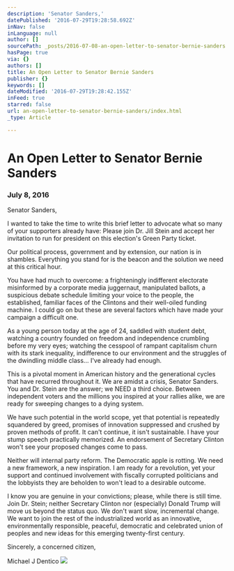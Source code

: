 ```yaml
---
description: 'Senator Sanders,'
datePublished: '2016-07-29T19:28:58.692Z'
inNav: false
inLanguage: null
author: []
sourcePath: _posts/2016-07-08-an-open-letter-to-senator-bernie-sanders.md
hasPage: true
via: {}
authors: []
title: An Open Letter to Senator Bernie Sanders
publisher: {}
keywords: []
dateModified: '2016-07-29T19:28:42.155Z'
inFeed: true
starred: false
url: an-open-letter-to-senator-bernie-sanders/index.html
_type: Article

---
```

# An Open Letter to Senator Bernie Sanders

### July 8, 2016

Senator Sanders,

I wanted to take the time to write this brief letter to advocate what so many of your supporters already have: Please join Dr. Jill Stein and accept her invitation to run for president on this election's Green Party ticket.

Our political process, government and by extension, our nation is in shambles. Everything you stand for is the beacon and the solution we need at this critical hour.

You have had much to overcome: a frighteningly indifferent electorate misinformed by a corporate media juggernaut, manipulated ballots, a suspicious debate schedule limiting your voice to the people, the established, familiar faces of the Clintons and their well-oiled funding machine. I could go on but these are several factors which have made your campaign a difficult one.

As a young person today at the age of 24, saddled with student debt, watching a country founded on freedom and independence crumbling before my very eyes; watching the cesspool of rampant capitalism churn with its stark inequality, indifference to our environment and the struggles of the dwindling middle class... I've already had enough.

This is a pivotal moment in American history and the generational cycles that have recurred throughout it. We are amidst a crisis, Senator Sanders. You and Dr. Stein are the answer; we NEED a third choice. Between independent voters and the millions you inspired at your rallies alike, we are ready for sweeping changes to a dying system.

We have such potential in the world scope, yet that potential is repeatedly squandered by greed, promises of innovation suppressed and crushed by proven methods of profit. It can't continue, it isn't sustainable. I have your stump speech practically memorized. An endorsement of Secretary Clinton won't see your proposed changes come to pass.

Neither will internal party reform. The Democratic apple is rotting. We need a new framework, a new inspiration. I am ready for a revolution, yet your support and continued involvement with fiscally corrupted politicians and the lobbyists they are beholden to won't lead to a desirable outcome.

I know you are genuine in your convictions; please, while there is still time. Join Dr. Stein; neither Secretary Clinton nor (especially) Donald Trump will move us beyond the status quo. We don't want slow, incremental change. We want to join the rest of the industrialized world as an innovative, environmentally responsible, peaceful, democratic and celebrated union of peoples and new ideas for this emerging twenty-first century.

Sincerely, a concerned citizen,

Michael J Dentico
![](https://the-grid-user-content.s3-us-west-2.amazonaws.com/a326e4a4-ee0c-4438-bbb8-1bc2386bd0fe.png)